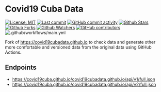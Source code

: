 # Covid19 Cuba Data

[![License: MIT](https://img.shields.io/badge/License-MIT-brightgreen.svg?label=license)](https://opensource.org/licenses/MIT) [![Last commit](https://img.shields.io/github/last-commit/covid19cuba/covid19cuba.github.io.svg?style=flat)](https://github.com/covid19cuba/covid19cuba.github.io/commits) [![GitHub commit activity](https://img.shields.io/github/commit-activity/m/covid19cuba/covid19cuba.github.io)](https://github.com/covid19cuba/covid19cuba.github.io/commits) [![Github Stars](https://img.shields.io/github/stars/covid19cuba/covid19cuba.github.io?style=flat&logo=github)](https://github.com/covid19cuba/covid19cuba.github.io) [![Github Forks](https://img.shields.io/github/forks/covid19cuba/covid19cuba.github.io?style=flat&logo=github)](https://github.com/covid19cuba/covid19cuba.github.io) [![Github Watchers](https://img.shields.io/github/watchers/covid19cuba/covid19cuba.github.io?style=flat&logo=github)](https://github.com/covid19cuba/covid19cuba.github.io) [![GitHub contributors](https://img.shields.io/github/contributors/covid19cuba/covid19cuba.github.io)](https://github.com/covid19cuba/covid19cuba.github.io/graphs/contributors) ![.github/workflows/main.yml](https://github.com/covid19cuba/covid19cubadata.github.io/workflows/.github/workflows/main.yml/badge.svg)

Fork of https://covid19cubadata.github.io to check data and generate other more comfortable and versioned data from the original data using GitHub Actions.

## Endpoints
* https://covid19cuba.github.io/covid19cubadata.github.io/api/v1/full.json
* https://covid19cuba.github.io/covid19cubadata.github.io/api/v2/full.json
